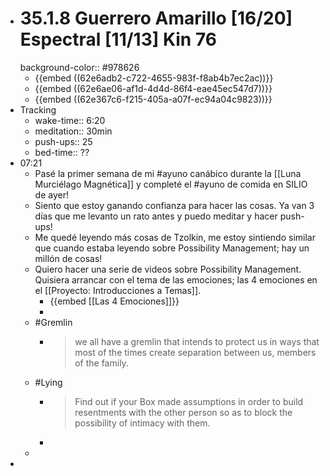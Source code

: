 - # 35.1.8 Guerrero Amarillo [16/20] Espectral [11/13] Kin 76
  background-color:: #978626
	- {{embed ((62e6adb2-c722-4655-983f-f8ab4b7ec2ac))}}
	- {{embed ((62e6ae06-af1d-4d4d-86f4-eae45ec547d7))}}
	- {{embed ((62e367c6-f215-405a-a07f-ec94a04c9823))}}
- Tracking
	- wake-time:: 6:20
	- meditation:: 30min
	- push-ups:: 25
	- bed-time:: ??
- 07:21
	- Pasé la primer semana de mi #ayuno canábico durante la [[Luna Murciélago Magnética]] y completé el #ayuno de comida en SILIO de ayer!
	- Siento que estoy ganando confianza para hacer las cosas. Ya van 3 días que me levanto un rato antes y puedo meditar y hacer push-ups!
	- Me quedé leyendo más cosas de Tzolkin, me estoy sintiendo similar que cuando estaba leyendo sobre Possibility Management; hay un millón de cosas!
	- Quiero hacer una serie de videos sobre Possibility Management. Quisiera arrancar con el tema de las emociones; las 4 emociones en el [[Proyecto: Introducciones a Temas]].
		- {{embed [[Las 4 Emociones]]}}
		-
	- #Gremlin
		- > we all have a gremlin that intends to protect us in ways that most of 
		  the times create separation between us, members of the family.
	- #Lying
		- > Find out if your Box made assumptions in order to build 
		  resentments with the other person so as to block the possibility of 
		  intimacy with them.
		-
	-
-